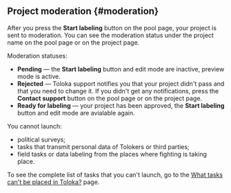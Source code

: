 ## Project moderation {#moderation}

After you press the **Start labeling** button on the pool page, your project is sent to moderation. You can see the moderation status under the project name on the pool page or on the project page.

Moderation statuses:

* **Pending** — the **Start labeling** button and edit mode are inactive, preview mode is active.
* **Rejected** — Toloka support notifies you that your project didn't pass and that you need to change it. If you didn't get any notifications, press the **Contact support** button on the pool page or on the project page.
* **Ready for labeling** — your project has been approved, the **Start labeling** button and edit mode are avialable again.

You cannot launch:

* political surveys;
* tasks that transmit personal data of Tolokers or third parties;
* field tasks or data labeling from the places where fighting is taking place.

To see the complete list of tasks that you can't launch, go to the [What tasks can't be placed in Toloka?](https://toloka.ai/en/docs/guide/concepts/unwanted) page.